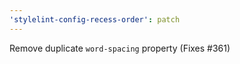 ```yaml
---
'stylelint-config-recess-order': patch
---
```


Remove duplicate `word-spacing` property (Fixes #361)
